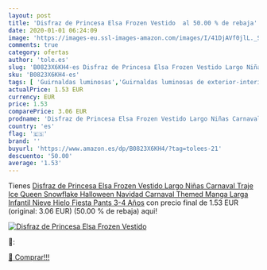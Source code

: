 ```yaml
---
layout: post
title: 'Disfraz de Princesa Elsa Frozen Vestido  al 50.00 % de rebaja'
date: 2020-01-01 06:24:09
image: 'https://images-eu.ssl-images-amazon.com/images/I/41DjAVf0jlL._SL400_.jpg'
comments: true
category: ofertas
author: 'tole.es'
slug: 'B0823X6KH4-es Disfraz de Princesa Elsa Frozen Vestido Largo Niñas...'
sku: 'B0823X6KH4-es'
tags: [ 'Guirnaldas luminosas','Guirnaldas luminosas de exterior-interior','Iluminación','navidad', ]
actualPrice: 1.53 EUR
currency: EUR
price: 1.53
comparePrice: 3.06 EUR
prodname: 'Disfraz de Princesa Elsa Frozen Vestido Largo Niñas Carnaval Traje Ice Queen Snowflake Halloween Navidad Carnaval Themed Manga Larga Infantil Nieve Hielo Fiesta Pants 3-4 Años'
country: 'es'
flag: '🇪🇸'
brand: ''
buyurl: 'https://www.amazon.es/dp/B0823X6KH4/?tag=tolees-21'
descuento: '50.00'
average: '1.53'
---
```


Tienes [Disfraz de Princesa Elsa Frozen Vestido Largo Niñas Carnaval Traje Ice Queen Snowflake Halloween Navidad Carnaval Themed Manga Larga Infantil Nieve Hielo Fiesta Pants 3-4 Años](https://www.amazon.es/dp/B0823X6KH4/?tag=tolees-21) con precio final de  1.53 EUR (original: 3.06 EUR) (50.00 %  de rebaja) aqui!

[![Disfraz de Princesa Elsa Frozen Vestido ](https://images-eu.ssl-images-amazon.com/images/I/41DjAVf0jlL._SL400_.jpg)](https://www.amazon.es/dp/B0823X6KH4/?tag=tolees-21)

🔎:


[🛒 Comprar!!!](https://www.amazon.es/dp/B0823X6KH4/?tag=tolees-21)

